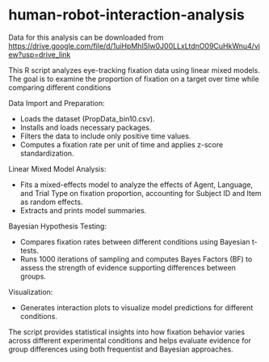 # human-robot-interaction-analysis

Data for this analysis can be downloaded from https://drive.google.com/file/d/1uiHpMhI5Iw0J00LLxLtdnO09CuHkWnu4/view?usp=drive_link

This R script analyzes eye-tracking fixation data using linear mixed models. The goal is to examine the proportion of fixation on a target over time while comparing different conditions

Data Import and Preparation:
- Loads the dataset (PropData_bin10.csv).
- Installs and loads necessary packages.
- Filters the data to include only positive time values.
- Computes a fixation rate per unit of time and applies z-score standardization.

Linear Mixed Model Analysis:
- Fits a mixed-effects model to analyze the effects of Agent, Language, and Trial Type on fixation proportion, accounting for Subject ID and Item as random effects.
- Extracts and prints model summaries.

Bayesian Hypothesis Testing:
- Compares fixation rates between different conditions using Bayesian t-tests.
- Runs 1000 iterations of sampling and computes Bayes Factors (BF) to assess the strength of evidence supporting differences between groups.

Visualization:
- Generates interaction plots to visualize model predictions for different conditions.

The script provides statistical insights into how fixation behavior varies across different experimental conditions and helps evaluate evidence for group differences using both frequentist and Bayesian approaches.
